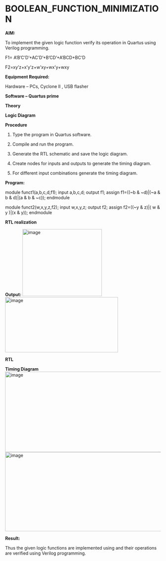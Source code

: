 # BOOLEAN_FUNCTION_MINIMIZATION

**AIM:**

To implement the given logic function verify its operation in Quartus using Verilog programming.

F1= A’B’C’D’+AC’D’+B’CD’+A’BCD+BC’D 

F2=xy’z+x’y’z+w’xy+wx’y+wxy

**Equipment Required:**

Hardware – PCs, Cyclone II , USB flasher

**Software – Quartus prime**

**Theory**

**Logic Diagram**

**Procedure**

1.	Type the program in Quartus software.

2.	Compile and run the program.

3.	Generate the RTL schematic and save the logic diagram.

4.	Create nodes for inputs and outputs to generate the timing diagram.

5.	For different input combinations generate the timing diagram.


**Program:**


module funct1(a,b,c,d,f1);
input a,b,c,d;
output f1;
assign f1=((~b & ~d)|(~a & b & d)|(a & b & ~c));
endmodule


module funct2(w,x,y,z,f2);
input w,x,y,z;
output f2;
assign f2=((~y & z)|( w & y )|(x & y));
endmodule



**RTL realization**

**Output:**
<img width="257" height="216" alt="image" src="https://github.com/user-attachments/assets/0a2c897f-af3c-41c0-9090-e9bdaa4411fa" />
<img width="365" height="178" alt="image" src="https://github.com/user-attachments/assets/f47f3c2d-eac2-479e-929a-fc9ac14fe118" />


**RTL**

**Timing Diagram**
<img width="1088" height="259" alt="image" src="https://github.com/user-attachments/assets/065d1348-6b32-4e56-9fac-66279ac4b1c1" />
<img width="1043" height="255" alt="image" src="https://github.com/user-attachments/assets/d63fd90a-1a48-46b3-8ba5-bbbe7ab22e19" />

**Result:**

Thus the given logic functions are implemented using and their operations are verified using Verilog programming.


